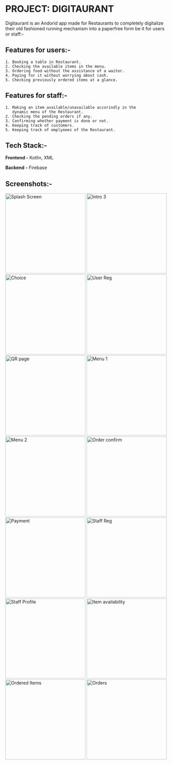 
PROJECT: DIGITAURANT
=====================

Digitaurant is an Andorid app made for Restaurants to completely digitalize their old fashioned running mechanism into a paperfree form be it for users or staff:-

Features for users:-
----------------------

    1. Booking a table in Restaurant.
    2. Checking the available items in the menu.
    3. Ordering food without the assistance of a waiter.
    4. Paying for it without worrying about cash.
    5. Checking previously ordered items at a glance.

Features for staff:-
----------------------

    1. Making an item available/unavailable accorindly in the 
       dynamic menu of the Restaurant.
    2. Checking the pending orders if any.
    3. Confirming whether payment is done or not.
    4. Keeping track of customers.
    5. Keeping track of emplyoees of the Restaurant.
Tech Stack:-
---------------------

**Frontend -** Kotlin, XML

**Backend -** Firebase


Screenshots:-
----------------------

<img src="https://github.com/sumeet2442/Digitaurant-App/blob/main/Screenshots/splash.gif" width="250" alt="Splash Screen"/>    <img src="https://github.com/sumeet2442/Digitaurant-App/blob/main/Screenshots/pager3.jpg" width="250" alt="Intro 3"/>    <img src="https://github.com/sumeet2442/Digitaurant-App/blob/main/Screenshots/choice.jpg" width="250" alt="Choice"/> 
<img src="https://github.com/sumeet2442/Digitaurant-App/blob/main/Screenshots/user%20num.jpg" width="250" alt="User Reg"/>  <img src="https://github.com/sumeet2442/Digitaurant-App/blob/main/Screenshots/scan.jpg" width="250" alt="QR page"/>  <img src="https://github.com/sumeet2442/Digitaurant-App/blob/main/Screenshots/menu1.jpg" width="250" alt="Menu 1"/>  
<img src="https://github.com/sumeet2442/Digitaurant-App/blob/main/Screenshots/menu4.jpg" width="250" alt="Menu 2"/>  <img src="https://github.com/sumeet2442/Digitaurant-App/blob/main/Screenshots/order%20confirmed.jpg" width="250" alt="Order confirm"/>    <img src="https://github.com/sumeet2442/Digitaurant-App/blob/main/Screenshots/payment.jpg" width="250" alt="Payment"/>
<img src="https://github.com/sumeet2442/Digitaurant-App/blob/main/Screenshots/staff_reg.png" width="250" alt="Staff Reg"/>  <img src="https://github.com/sumeet2442/Digitaurant-App/blob/main/Screenshots/staff%20profile.png" width="250" alt="Staff Profile"/>    <img src="https://github.com/sumeet2442/Digitaurant-App/blob/main/Screenshots/availability2.png" width="250" alt="Item availability"/>
<img src="https://github.com/sumeet2442/Digitaurant-App/blob/main/Screenshots/ordered%20items.png" width="250" alt="Ordered Items"/>    <img src="https://github.com/sumeet2442/Digitaurant-App/blob/main/Screenshots/orders.jpg" width="250" alt="Orders"/>
